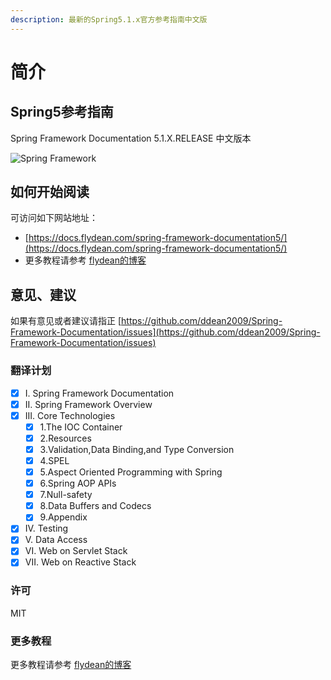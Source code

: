 ```yaml
---
description: 最新的Spring5.1.x官方参考指南中文版
---
```


# 简介

## Spring5参考指南

Spring Framework Documentation 5.1.X.RELEASE 中文版本

![Spring Framework](https://spring.io/img/homepage/icon-spring-framework.svg)

## 如何开始阅读

可访问如下网站地址：

* [https://docs.flydean.com/spring-framework-documentation5/](https://docs.flydean.com/spring-framework-documentation5/)
* 更多教程请参考 [flydean的博客](https://github.com/ddean2009/Spring-Framework-Documentation/tree/e7e2a90231325b93271b340f33772119529a0f83/www.flydean.com)

## 意见、建议

如果有意见或者建议请指正 [https://github.com/ddean2009/Spring-Framework-Documentation/issues](https://github.com/ddean2009/Spring-Framework-Documentation/issues)

### 翻译计划

* [x] I. Spring Framework Documentation
* [x] II. Spring Framework Overview
* [x] III. Core Technologies
  * [x] 1.The IOC Container
  * [x] 2.Resources
  * [x] 3.Validation,Data Binding,and Type Conversion
  * [x] 4.SPEL
  * [x] 5.Aspect Oriented Programming with Spring
  * [x] 6.Spring AOP APIs
  * [x] 7.Null-safety
  * [x] 8.Data Buffers and Codecs
  * [x] 9.Appendix 
* [x] IV. Testing
* [x] V. Data Access
* [x] VI. Web on Servlet Stack
* [x] VII. Web on Reactive Stack

### 许可

MIT

### 更多教程

更多教程请参考 [flydean的博客](http://www.flydean.com)

